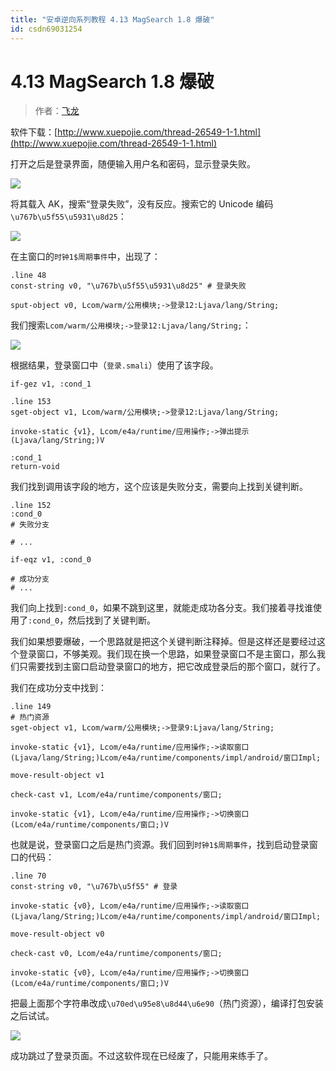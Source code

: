 ```yaml
---
title: "安卓逆向系列教程 4.13 MagSearch 1.8 爆破"
id: csdn69031254
---
```


# 4.13 MagSearch 1.8 爆破

> 作者：[飞龙](https://github.com/wizardforcel)

软件下载：[http://www.xuepojie.com/thread-26549-1-1.html](http://www.xuepojie.com/thread-26549-1-1.html)

打开之后是登录界面，随便输入用户名和密码，显示登录失败。

![](../img/0e688fa2706fa43d8a45a38cb8cadd53.png)

将其载入 AK，搜索“登录失败”，没有反应。搜索它的 Unicode 编码`\u767b\u5f55\u5931\u8d25`：

![](../img/848009366849ee64815a8fcd7542180a.png)

在主窗口的`时钟1$周期事件`中，出现了：

```
.line 48
const-string v0, "\u767b\u5f55\u5931\u8d25" # 登录失败

sput-object v0, Lcom/warm/公用模块;->登录12:Ljava/lang/String;
```

我们搜索`Lcom/warm/公用模块;->登录12:Ljava/lang/String;`：

![](../img/22a7f35bd82dd8432147b904415a1de0.png)

根据结果，登录窗口中（`登录.smali`）使用了该字段。

```
if-gez v1, :cond_1

.line 153
sget-object v1, Lcom/warm/公用模块;->登录12:Ljava/lang/String;

invoke-static {v1}, Lcom/e4a/runtime/应用操作;->弹出提示(Ljava/lang/String;)V

:cond_1
return-void
```

我们找到调用该字段的地方，这个应该是失败分支，需要向上找到关键判断。

```
.line 152
:cond_0
# 失败分支

# ...

if-eqz v1, :cond_0

# 成功分支
# ...
```

我们向上找到`:cond_0`，如果不跳到这里，就能走成功各分支。我们接着寻找谁使用了`:cond_0`，然后找到了关键判断。

我们如果想要爆破，一个思路就是把这个关键判断注释掉。但是这样还是要经过这个登录窗口，不够美观。我们现在换一个思路，如果登录窗口不是主窗口，那么我们只需要找到主窗口启动登录窗口的地方，把它改成登录后的那个窗口，就行了。

我们在成功分支中找到：

```
.line 149
# 热门资源
sget-object v1, Lcom/warm/公用模块;->登录9:Ljava/lang/String;

invoke-static {v1}, Lcom/e4a/runtime/应用操作;->读取窗口(Ljava/lang/String;)Lcom/e4a/runtime/components/impl/android/窗口Impl;

move-result-object v1

check-cast v1, Lcom/e4a/runtime/components/窗口;

invoke-static {v1}, Lcom/e4a/runtime/应用操作;->切换窗口(Lcom/e4a/runtime/components/窗口;)V
```

也就是说，登录窗口之后是热门资源。我们回到`时钟1$周期事件`，找到启动登录窗口的代码：

```
.line 70
const-string v0, "\u767b\u5f55" # 登录

invoke-static {v0}, Lcom/e4a/runtime/应用操作;->读取窗口(Ljava/lang/String;)Lcom/e4a/runtime/components/impl/android/窗口Impl;

move-result-object v0

check-cast v0, Lcom/e4a/runtime/components/窗口;

invoke-static {v0}, Lcom/e4a/runtime/应用操作;->切换窗口(Lcom/e4a/runtime/components/窗口;)V
```

把最上面那个字符串改成`\u70ed\u95e8\u8d44\u6e90`（热门资源），编译打包安装之后试试。

![](../img/0ec3d6c4d0a4a6d61f99196419c02c1f.png)

成功跳过了登录页面。不过这软件现在已经废了，只能用来练手了。